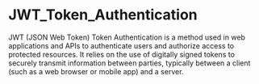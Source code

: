 # JWT_Token_Authentication
JWT (JSON Web Token) Token Authentication is a method used in web applications and APIs to authenticate users and authorize access to protected resources. It relies on the use of digitally signed tokens to securely transmit information between parties, typically between a client (such as a web browser or mobile app) and a server.
